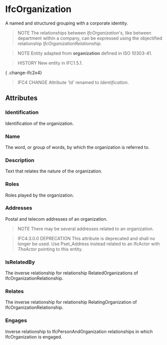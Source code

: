 # IfcOrganization

A named and structured grouping with a corporate identity.

> NOTE The relationships between _IfcOrganization_'s, like between department within a company, can be expressed using the objectified relationship _IfcOrganizationRelationship_.

> NOTE Entity adapted from **organization** defined in ISO 10303-41.

> HISTORY New entity in IFC1.5.1.

{ .change-ifc2x4}
> IFC4 CHANGE Attribute 'Id' renamed to _Identification_.

## Attributes

### Identification
Identification of the organization.

### Name
The word, or group of words, by which the organization is referred to.

### Description
Text that relates the nature of the organization.

### Roles
Roles played by the organization.

### Addresses
Postal and telecom addresses of an organization.

> NOTE There may be several addresses related to an organization.

> IFC4.3.0.0 DEPRECATION This attribute is deprecated and shall no longer be used. Use Pset_Address instead related to an IfcActor with _TheActor_ pointing to this entity.

### IsRelatedBy
The inverse relationship for relationship RelatedOrganizations of IfcOrganizationRelationship.

### Relates
The inverse relationship for relationship RelatingOrganization of IfcOrganizationRelationship.

### Engages
Inverse relationship to IfcPersonAndOrganization relationships in which IfcOrganization is engaged.
